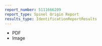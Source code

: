 ```yaml
---
report_number: 5111666209
report_type: Spinel Origin Report
results_type: IdentificationReportResults
---
```


* PDF
* Image
